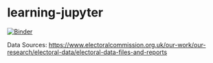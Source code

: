 # learning-jupyter

[![Binder](https://mybinder.org/badge_logo.svg)](https://mybinder.org/v2/gh/time4tea/learning-jupyter.git/master)

Data Sources: https://www.electoralcommission.org.uk/our-work/our-research/electoral-data/electoral-data-files-and-reports
